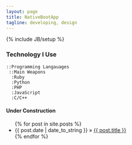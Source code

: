 ```yaml
---
layout: page
title: NativeBootApp
tagline: developing, design
---
```

{% include JB/setup %}

### Technology I Use
		
	::Programming Langauages
	 ::Main Weapons	
	  :Ruby
	  :Python
	  :PHP
	  :JavaScript
	  :C/C++

#### Under Construction
	

<ul class="posts">
  {% for post in site.posts %}
    <li><span>{{ post.date | date_to_string }}</span> &raquo; <a href="{{ BASE_PATH }}{{ post.url }}">{{ post.title }}</a></li>
  {% endfor %}
</ul>



